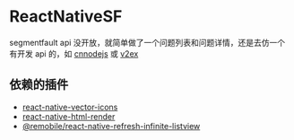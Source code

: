 # ReactNativeSF

segmentfault api 没开放，就简单做了一个问题列表和问题详情，还是去仿一个有开发 api 的，如 [cnnodejs](https://cnodejs.org/api) 或 [v2ex](https://www.v2ex.com/p/7v9TEc53)


## 依赖的插件

- [react-native-vector-icons](https://github.com/oblador/react-native-vector-icons)
- [react-native-html-render](https://github.com/soliury/react-native-html-render)
- [@remobile/react-native-refresh-infinite-listview](https://github.com/remobile/react-native-refresh-infinite-listview)


